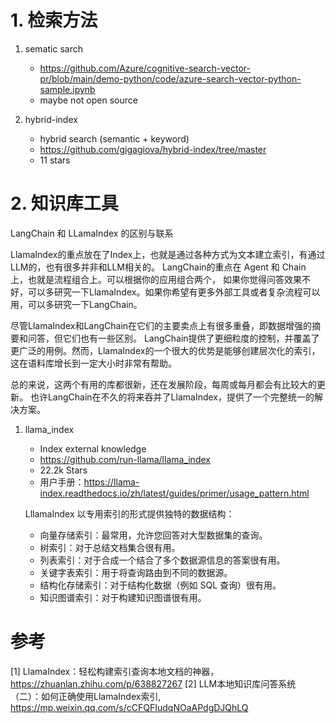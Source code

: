 # 1. 检索方法

1. sematic sarch 
   - https://github.com/Azure/cognitive-search-vector-pr/blob/main/demo-python/code/azure-search-vector-python-sample.ipynb
   - maybe not open source

2. hybrid-index
   
   - hybrid search (semantic + keyword)
   - https://github.com/gigagiova/hybrid-index/tree/master
   - 11 stars


# 2. 知识库工具

LangChain 和 LLamaIndex 的区别与联系

LlamaIndex的重点放在了Index上，也就是通过各种方式为文本建立索引，有通过LLM的，也有很多并非和LLM相关的。
LangChain的重点在 Agent 和 Chain 上，也就是流程组合上。可以根据你的应用组合两个，
如果你觉得问答效果不好，可以多研究一下LlamaIndex。如果你希望有更多外部工具或者复杂流程可以用，可以多研究一下LangChain。

尽管LlamaIndex和LangChain在它们的主要卖点上有很多重叠，即数据增强的摘要和问答，但它们也有一些区别。
LangChain提供了更细粒度的控制，并覆盖了更广泛的用例。然而，LlamaIndex的一个很大的优势是能够创建层次化的索引，
这在语料库增长到一定大小时非常有帮助。

总的来说，这两个有用的库都很新，还在发展阶段，每周或每月都会有比较大的更新。
也许LangChain在不久的将来吞并了LlamaIndex，提供了一个完整统一的解决方案。


1. llama_index
   
   - Index external knowledge
   - https://github.com/run-llama/llama_index
   - 22.2k Stars
   - 用户手册：https://llama-index.readthedocs.io/zh/latest/guides/primer/usage_pattern.html

   LllamaIndex 以专用索引的形式提供独特的数据结构：
   
   - 向量存储索引：最常用，允许您回答对大型数据集的查询。
   - 树索引：对于总结文档集合很有用。
   - 列表索引：对于合成一个结合了多个数据源信息的答案很有用。
   - 关键字表索引：用于将查询路由到不同的数据源。
   - 结构化存储索引：对于结构化数据（例如 SQL 查询）很有用。
   - 知识图谱索引：对于构建知识图谱很有用。


# 参考

[1] LlamaIndex：轻松构建索引查询本地文档的神器，https://zhuanlan.zhihu.com/p/638827267
[2] LLM本地知识库问答系统（二）：如何正确使用LlamaIndex索引, https://mp.weixin.qq.com/s/cCFQFIudqNOaAPdgDJQhLQ